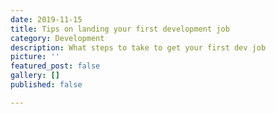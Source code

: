 ```yaml
---
date: 2019-11-15
title: Tips on landing your first development job
category: Development
description: What steps to take to get your first dev job
picture: ''
featured_post: false
gallery: []
published: false

---
```

